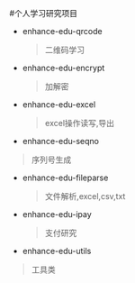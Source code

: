 #个人学习研究项目

* enhance-edu-qrcode  
  > 二维码学习
* enhance-edu-encrypt
  >加解密
* enhance-edu-excel
  >excel操作读写,导出
*  enhance-edu-seqno
  >序列号生成
* enhance-edu-fileparse
  >文件解析,excel,csv,txt
* enhance-edu-ipay
  >支付研究
*  enhance-edu-utils
  >工具类